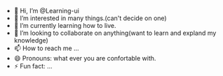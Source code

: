 - 👋 Hi, I’m @Learning-ui
- 👀 I’m interested in many things.(can't decide on one)
- 🌱 I’m currently learning how to live.
- 💞️ I’m looking to collaborate on anything(want to learn and expland my knowledge)
- 📫 How to reach me ...
- 😄 Pronouns: what ever you are confortable with.
- ⚡ Fun fact: ...

<!---
Learning-ui/Learning-ui is a ✨ special ✨ repository because its `README.md` (this file) appears on your GitHub profile.
You can click the Preview link to take a look at your changes.
--->

